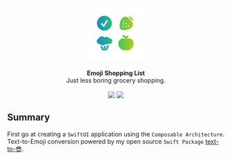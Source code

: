 <div align="center">
   <img width="128" src=".github/assets/icon-readme.png" alt="Emoji Shopping List"><br />
</div>

<br />

<div align="center">
   <strong>Emoji Shopping List</strong><br />
   Just less boring grocery shopping.
</div>

<br />

<div align="center">
   <img src="https://github.com/WouterWisse/text-to-emoji/actions/workflows/main.yml/badge.svg">
   <a href="https://www.twitter.com/wouterwisse" target="_blank">
      <img src="https://img.shields.io/badge/contact%20-@wouterwisse-blue.svg">
   </a>
</div>

## Summary
First go at creating a `SwiftUI` application using the `Composable Architecture`. Text-to-Emoji conversion powered by my open source `Swift Package` [text-to-😎](https://github.com/WouterWisse/text-to-emoji).
